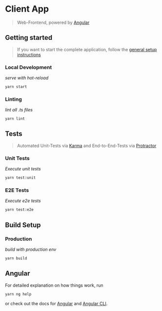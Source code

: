 # Client App
> Web-Frontend, powered by [Angular](https://angular.io)

## Getting started
> If you want to start the complete application, follow the [general setup instructions](../README.md)

### Local Development
*serve with hot-reload*
```bash
yarn start
```

### Linting
*lint all .ts files*
```bash
yarn lint
```

## Tests
> Automated Unit-Tests via [Karma](https://karma-runner.github.io) and End-to-End-Tests via [Protractor](http://www.protractortest.org)

### Unit Tests
*Execute unit tests*
```bash
yarn test:unit
```

### E2E Tests
*Execute e2e tests*
```bash
yarn test:e2e
```

## Build Setup

### Production
*build with production env*
```bash
yarn build
```

## Angular
For detailed explanation on how things work, run 
```bash
yarn ng help 
```
or check out the docs for [Angular](https://angular.io) and [Angular CLI](https://cli.angular.io).
